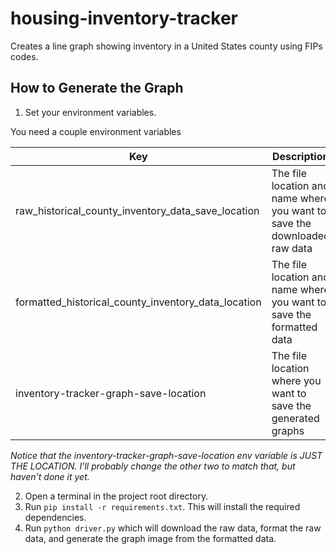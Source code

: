 # housing-inventory-tracker

Creates a line graph showing inventory in a United States county using FIPs codes.

## How to Generate the Graph

1. Set your environment variables.

You need a couple environment variables

| Key                                                 | Description                                                               | Example                                       |
| --------------------------------------------------- | ------------------------------------------------------------------------- | --------------------------------------------- |
| raw_historical_county_inventory_data_save_location  | The file location and name where you want to save the downloaded raw data | "./data/raw-data.csv"                         |
| formatted_historical_county_inventory_data_location | The file location and name where you want to save the formatted data      | "./data/formatted-data.json"                  |
| inventory-tracker-graph-save-location               | The file location where you want to save the generated graphs             | "C:\Users\someUser\Desktop\generated-graphs\" |

_Notice that the inventory-tracker-graph-save-location env variable is JUST THE LOCATION. I'll probably change the other two to match that, but haven't done it yet._

2. Open a terminal in the project root directory.
3. Run `pip install -r requirements.txt`. This will install the required dependencies.
4. Run `python driver.py` which will download the raw data, format the raw data, and generate the graph image from the formatted data.
